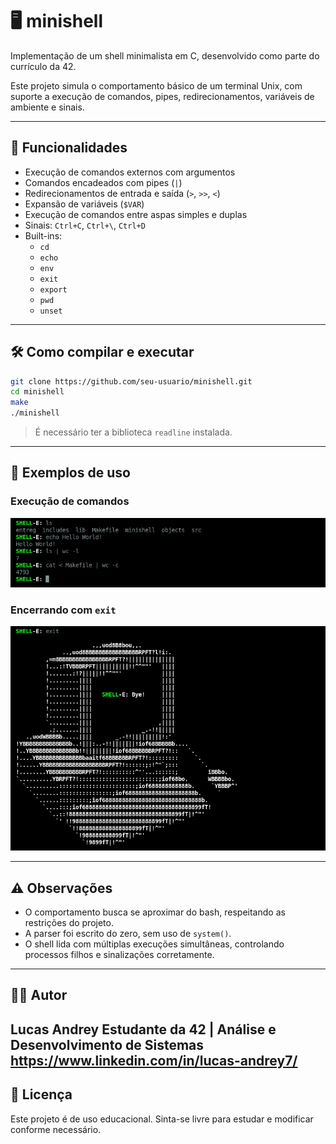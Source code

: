 # 🖥️ minishell

Implementação de um shell minimalista em C, desenvolvido como parte do currículo da 42.

Este projeto simula o comportamento básico de um terminal Unix, com suporte a execução de comandos, pipes, redirecionamentos, variáveis de ambiente e sinais.

---

## 🧩 Funcionalidades

- Execução de comandos externos com argumentos
- Comandos encadeados com pipes (`|`)
- Redirecionamentos de entrada e saída (`>`, `>>`, `<`)
- Expansão de variáveis (`$VAR`)
- Execução de comandos entre aspas simples e duplas
- Sinais: `Ctrl+C`, `Ctrl+\`, `Ctrl+D`
- Built-ins:
  - `cd`
  - `echo`
  - `env`
  - `exit`
  - `export`
  - `pwd`
  - `unset`

---

## 🛠️ Como compilar e executar

```bash
git clone https://github.com/seu-usuario/minishell.git
cd minishell
make
./minishell
```

> É necessário ter a biblioteca `readline` instalada.

---

## 📸 Exemplos de uso

### Execução de comandos

![comandos](./assets/comands.png)

### Encerrando com `exit`

![fechando shell](./assets/exit.png)

---

## ⚠️ Observações

* O comportamento busca se aproximar do bash, respeitando as restrições do projeto.
* A parser foi escrito do zero, sem uso de `system()`.
* O shell lida com múltiplas execuções simultâneas, controlando processos filhos e sinalizações corretamente.

---

## 👨‍💻 Autor

**Lucas Andrey**
Estudante da 42 | Análise e Desenvolvimento de Sistemas
https://www.linkedin.com/in/lucas-andrey7/
---

## 📄 Licença

Este projeto é de uso educacional. Sinta-se livre para estudar e modificar conforme necessário.

